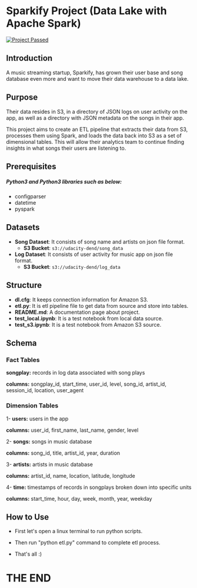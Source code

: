 # Sparkify Project (Data Lake with Apache Spark)
[![Project Passed](https://img.shields.io/badge/project-passed-success.svg)](https://img.shields.io/badge/project-passed-success.svg)

## Introduction

A music streaming startup, Sparkify, has grown their user base and song database even more and want to move their data warehouse to a data lake.

## Purpose

Their data resides in S3, in a directory of JSON logs on user activity on the app, as well as a directory with JSON metadata on the songs in their app.

This project aims to create an ETL pipeline that extracts their data from S3, processes them using Spark, and loads the data back into S3 as a set of dimensional tables. This will allow their analytics team to continue finding insights in what songs their users are listening to.

## Prerequisites

##### Python3 and Python3 libraries such as below:
- configparser
- datetime
- pyspark

## Datasets

- **Song Dataset**: It consists of song name and artists on json file format.
  - **S3 Bucket**: ```s3://udacity-dend/song_data```
- **Log Dataset**: It consists of user activity for music app on json file format.
  - **S3 Bucket**: ```s3://udacity-dend/log_data```

## Structure

- **dl.cfg**: It keeps connection information for Amazon S3.
- **etl.py**: It is etl pipeline file to get data from source and store into tables.
- **README.md**: A documentation page about project.
- **test_local.ipynb**: It is a test notebook from local data source.
- **test_s3.ipynb**: It is a test notebook from Amazon S3 source.

## Schema

### Fact Tables

**songplay:** records in log data associated with song plays

**columns:** songplay_id, start_time, user_id, level, song_id, artist_id, session_id, location, user_agent

### Dimension Tables

1- **users:** users in the app

**columns:** user_id, first_name, last_name, gender, level

2- **songs:** songs in music database

**columns:** song_id, title, artist_id, year, duration

3- **artists:** artists in music database

**columns:** artist_id, name, location, latitude, longitude

4- **time:** timestamps of records in songplays broken down into specific units

**columns:** start_time, hour, day, week, month, year, weekday

## How to Use

- First let's open a linux terminal to run python scripts.

- Then run "python etl.py" command to complete etl process.

- That's all :)

# THE END
